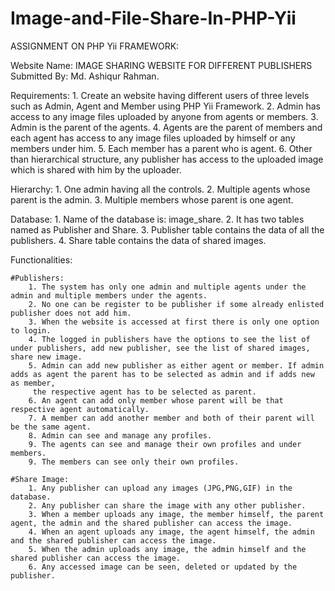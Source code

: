 # Image-and-File-Share-In-PHP-Yii

ASSIGNMENT ON PHP Yii FRAMEWORK:

Website Name: IMAGE SHARING WEBSITE FOR DIFFERENT PUBLISHERS
Submitted By: Md. Ashiqur Rahman.

Requirements:
    1. Create an website having different users of three levels such as Admin, Agent and Member using PHP Yii Framework.
    2. Admin has access to any image files uploaded by anyone from agents or members.
    3. Admin is the parent of the agents.
    4. Agents are the parent of  members and each agent has access to any image files uploaded by himself or any members under him.
    5. Each member has a parent who is agent.
    6. Other than hierarchical structure, any publisher has access to the uploaded image which is shared with him by the uploader.

Hierarchy:
    1. One admin having all the controls.
    2. Multiple agents whose parent is the admin.
    3. Multiple members whose parent is one agent.

Database:
    1. Name of the database is: image_share.
    2. It has two tables named as Publisher and Share.
    3. Publisher table contains the data of all the publishers.
    4. Share table contains the data of shared images.


Functionalities:

    #Publishers:
        1. The system has only one admin and multiple agents under the admin and multiple members under the agents.
        2. No one can be register to be publisher if some already enlisted publisher does not add him.
        3. When the website is accessed at first there is only one option to login.
        4. The logged in publishers have the options to see the list of under publishers, add new publisher, see the list of shared images, share new image.
        5. Admin can add new publisher as either agent or member. If admin adds as agent the parent has to be selected as admin and if adds new as member,
         the respective agent has to be selected as parent.
        6. An agent can add only member whose parent will be that respective agent automatically.
        7. A member can add another member and both of their parent will be the same agent.
        8. Admin can see and manage any profiles.
        9. The agents can see and manage their own profiles and under members.
        9. The members can see only their own profiles.

    #Share Image:
        1. Any publisher can upload any images (JPG,PNG,GIF) in the database.
        2. Any publisher can share the image with any other publisher.
        3. When a member uploads any image, the member himself, the parent agent, the admin and the shared publisher can access the image.
        4. When an agent uploads any image, the agent himself, the admin and the shared publisher can access the image.
        5. When the admin uploads any image, the admin himself and the shared publisher can access the image.
        6. Any accessed image can be seen, deleted or updated by the publisher.
